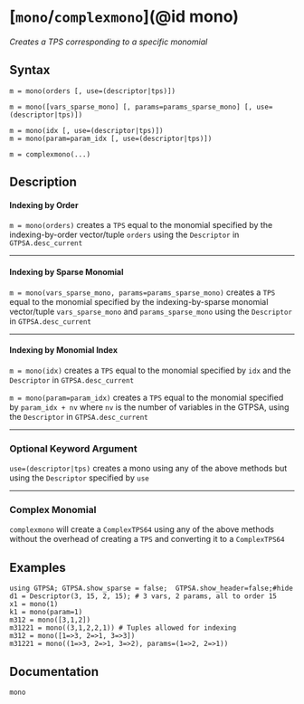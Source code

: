 # [`mono`/`complexmono`](@id mono)
*Creates a TPS corresponding to a specific monomial*
## Syntax
```
m = mono(orders [, use=(descriptor|tps)])

m = mono([vars_sparse_mono] [, params=params_sparse_mono] [, use=(descriptor|tps)])

m = mono(idx [, use=(descriptor|tps)])
m = mono(param=param_idx [, use=(descriptor|tps)])

m = complexmono(...)
```

## Description
#### Indexing by Order

`m = mono(orders)` creates a `TPS` equal to the monomial specified by the indexing-by-order vector/tuple `orders` using the `Descriptor` in `GTPSA.desc_current`

------

#### Indexing by Sparse Monomial

`m = mono(vars_sparse_mono, params=params_sparse_mono)` creates a `TPS` equal to the monomial specified by the indexing-by-sparse monomial vector/tuple `vars_sparse_mono` and `params_sparse_mono` using the `Descriptor` in `GTPSA.desc_current`

------

#### Indexing by Monomial Index

`m = mono(idx)` creates a `TPS` equal to the monomial specified by `idx` and the `Descriptor` in `GTPSA.desc_current`

`m = mono(param=param_idx)` creates a `TPS` equal to the monomial specified by `param_idx + nv` where `nv` is the number of variables in the GTPSA, using the `Descriptor` in `GTPSA.desc_current`

------

### Optional Keyword Argument

`use=(descriptor|tps)` creates a mono using any of the above methods but using the `Descriptor` specified by `use`

------

### Complex Monomial

`complexmono` will create a `ComplexTPS64` using any of the above methods without the overhead of creating a `TPS` and converting it to a `ComplexTPS64`

## Examples
```@repl desc
using GTPSA; GTPSA.show_sparse = false;  GTPSA.show_header=false;#hide
d1 = Descriptor(3, 15, 2, 15); # 3 vars, 2 params, all to order 15
x1 = mono(1)
k1 = mono(param=1)
m312 = mono([3,1,2])
m31221 = mono((3,1,2,2,1)) # Tuples allowed for indexing
m312 = mono([1=>3, 2=>1, 3=>3])
m31221 = mono((1=>3, 2=>1, 3=>2), params=(1=>2, 2=>1))
```

## Documentation
```@docs
mono
```